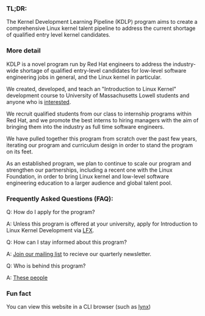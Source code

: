### TL;DR:

The Kernel Development Learning Pipeline (KDLP) program aims to create a comprehensive Linux kernel talent pipeline to address the current shortage of qualified entry level kernel candidates. 

### More detail

KDLP is a novel program run by Red Hat engineers to address the industry-wide shortage of qualified entry-level candidates for low-level software engineering jobs in general, and the Linux kernel in particular.

We created, developed, and teach an "Introduction to Linux Kernel" development course to University of Massachusetts Lowell students and anyone who is [interested](https://mentorship.lfx.linuxfoundation.org/project/958fe36a-d763-4422-81af-c5ecf2465957).

We recruit qualified students from our class to internship programs within Red Hat, and we promote the best interns to hiring managers with the aim of bringing them into the industry as full time software engineers.

We have pulled together this program from scratch over the past few years, iterating our program and curriculum design in order to stand the program on its feet.

As an established program, we plan to continue to scale our program and strengthen our partnerships, including a recent one with the Linux Foundation, in order to bring Linux kernel and low-level software engineering education to a larger audience and global talent pool.

### Frequently Asked Questions (FAQ):

Q: How do I apply for the program?

A: Unless this program is offered at your university, apply for Introduction to Linux Kernel Development via [LFX](https://mentorship.lfx.linuxfoundation.org/project/958fe36a-d763-4422-81af-c5ecf2465957).

Q: How can I stay informed about this program?

A: [Join our mailing list](https://groups.google.com/forum/#!forum/rh-kdlp/join) to recieve our quarterly newsletter.

Q: Who is behind this program?

A: [These people](who.md)


### Fun fact

You can view this website in a CLI browser (such as [lynx](https://lynx.invisible-island.net/lynx2.8.9/index.html))

